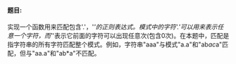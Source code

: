 #### 题目:<br>
实现一个函数用来匹配包含'.'，'*'的正则表达式。模式中的字符'.'可以用来表示任意一个字符，而'*'表示它前面的字符可以出现任意次(包含0次)。在本题中，匹配是指字符串的所有字符匹配整个模式。例如，字符串"aaa"与模式"a.a"和"ab*ac*a"匹配，但与"aa.a"和"ab*a"不匹配。



